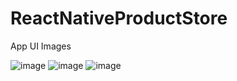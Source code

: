 # ReactNativeProductStore
App UI Images

![image](https://user-images.githubusercontent.com/63457829/195855937-702ed9e2-1909-44f9-80ab-6fa4e1b4b0b3.png)
![image](https://user-images.githubusercontent.com/63457829/195856056-2fdc9e8b-d01b-409a-8f83-6c571a052a48.png)
![image](https://user-images.githubusercontent.com/63457829/195856220-4c432f9c-cffc-4fd1-af18-2f1b3a3ed42b.png)



